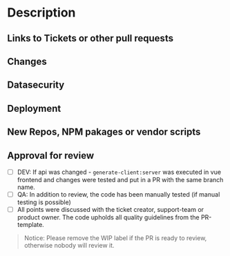 # Description
<!--
  This is a template to add as many information as possible to the pull request, to help reviewer and as a checklist for you. Points to remember are set in the comments, please read and keep them in mind:

    - Code should be self-explanatory and share your knowledge with others
    - Document code that is not self-explanatory
    - Think about bugs and keep security in mind
    - Write tests (Unit and Integration), also for error cases
    - Main logic should hidden behind the api, never trust the client
    - Visible changes should be discussed with the UX-Team from the begining of development; they also have to accept them at the end
    - Keep the changelog up-to-date
    - Leave the code cleaner than you found it. Remove unnecessary lines. Listen to the linter.
-->

## Links to Tickets or other pull requests
<!--
Base links to copy
- https://github.com/hpi-schul-cloud/schulcloud-client/pull/????
- https://ticketsystem.dbildungscloud.de/browse/BC-????
-->

## Changes
<!--
  What will the PR change?
  Why are the changes required?
  Short notice if a ticket exists, more detailed if not
-->

## Datasecurity
<!--
  Notice about:
  - model changes
  - logging of user data
  - right changes
  - and other user data stuff
  If you are not sure if it is relevant, take a look at confluence or ask the data-security team.
-->

## Deployment
<!--
  Keep in mind to changes to seed data, if changes are done by migration scripts.
  Changes to the infrastructure have to be discussed with the devops

  This point should includes following information:
  - What is required for deployment?
  - Environment variables like FEATURE_XY=true
  - Migration scripts to run, other requirements
-->

## New Repos, NPM pakages or vendor scripts
<!--
  Keep in mind the stability, performance, activity and author.

  Describe why it is needed.
-->

## Approval for review

- [ ] DEV: If api was changed - `generate-client:server` was executed in vue frontend and changes were tested and put in a PR with the same branch name.
- [ ] QA: In addition to review, the code has been manually tested (if manual testing is possible)
- [ ] All points were discussed with the ticket creator, support-team or product owner. The code upholds all quality guidelines from the PR-template.

> Notice: Please remove the WIP label if the PR is ready to review, otherwise nobody will review it.
